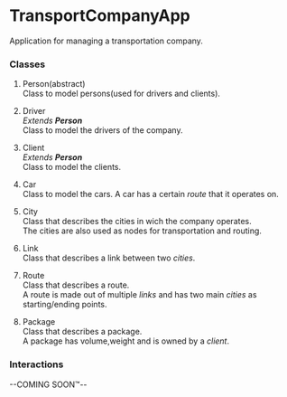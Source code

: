 # TransportCompanyApp
Application for managing a transportation company.

### Classes

1. Person(abstract)  
Class to model persons(used for drivers and clients).  

2. Driver  
*Extends **Person***  
Class to model the drivers of the company.  
  
3. Client  
*Extends **Person***  
Class to model the clients.  
  
4. Car  
Class to model the cars.
A car has a certain *route* that it operates on.  
  
5. City  
Class that describes the cities in wich the company operates.  
The cities are also used as nodes for transportation and routing.  
  
6. Link  
Class that describes a link between two *cities*.  
  
7. Route  
Class that describes a route.    
A route is made out of multiple *links* and has two main *cities* as starting/ending points.  
  
8. Package  
Class that describes a package.  
A package has volume,weight and is owned by a *client*.  
 
### Interactions
--COMING SOON™--

